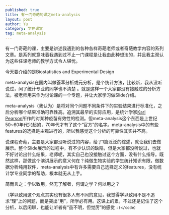 ```yaml
--- 
published: true
title: 有一门奇葩的课之meta-analysis
layout: post
author: Yu
category: 学在课堂
tag: meta-analysis
---
```

有一门奇葩的课，主要是讲述我遇到的各种各样奇葩老师或者奇葩教学内容的系列文章。是系列就意味着我遇到过不止一门课程是让我由此种想法的，并且我主观认为这些任课老师的教学方式令人堪忧。

今天要介绍的是Biostatistics and Experimental Design

meta-analysis在国内叫做荟萃分析或元分析，是个统计方法，比较新，我从没听说过，问了统计专业的同学也不清楚 。就是这样一个大家都没有接触过的分析方法，被老师用来作为讨论课的一个专题，并让大家学习做Slide介绍。

meta-analysis（我认为）是将对同个问题不同条件下的实验结果进行标准化，之后分析哪个结果准确可靠性高。追溯其最早的实际应用，是统计学家[Karl Pearson](http://en.wikipedia.org/wiki/Karl_Pearson "Karl Pearson")所作的对某种疫苗有效性的检测。但meta-analysis这个东西是上世纪50~60年代兴起的，70年代才有了这个“官方”的名字。meta-analysis中的有些features的选择是主观进行的，所以我感觉这个分析的可靠性其实并不高。

说课程奇葩，主要是大家都没听说过的内容，给了1篇泛泛的综述，就让我们去做展示。整个Slide展示的过程中，有不少认识的缺陷，但是大家都没听说过，也就不好讨论出什么结果，老师呢，其实自己也没接触过这个方面，没有什么指导。既然这样，那做这个演讲展示的意义何在？纯做生物实验的学生统计知识有限，做数据分析纯用软件，meta-analysis中有许多需要自己选择定义的features，没有统计学专业同学的帮助，根本就无从上手。

简而言之：学以致用，然无了解者，何谓之学？何以用之？

（学以致用这个观点其实也有很多人有不同的意见，我觉得学以致用不是不追求“理”上的问题，而是突出“用”，所学必有用。这课上的累，不过还是记住了这个分析，以后闲聊，也能让听者有“虽不明，但觉厉”的感觉 <code>:)</code）
